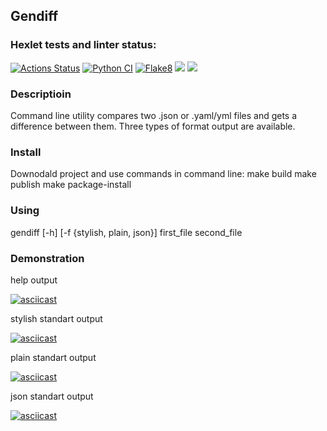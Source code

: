 <h2>Gendiff</h2>

### Hexlet tests and linter status:
[![Actions Status](https://github.com/michaelk77/python-project-50/workflows/hexlet-check/badge.svg)](https://github.com/michaelk77/python-project-50/actions)
[![Python CI](https://github.com/michaelk77/python-project-50/actions/workflows/pyci.yml/badge.svg)](https://github.com/michaelk77/python-project-50/actions/workflows/pyci.yml)
[![Flake8](https://github.com/michaelk77/python-project-50/actions/workflows/flake8.yml/badge.svg)](https://github.com/michaelk77/python-project-50/actions/workflows/flake8.yml)
<a href="https://codeclimate.com/github/michaelk77/python-project-50/maintainability"><img src="https://api.codeclimate.com/v1/badges/8d142986beee20c9d2d0/maintainability" /></a>
<a href="https://codeclimate.com/github/michaelk77/python-project-50/test_coverage"><img src="https://api.codeclimate.com/v1/badges/8d142986beee20c9d2d0/test_coverage" /></a>


<h3>Descriptioin</h3>
Command line utility compares two .json or .yaml/yml files and gets a difference between them. Three types of format output are available.

<h3>Install</h3>
Downodald project
and use commands in command line:
make build
make publish
make package-install

<h3>Using</h3>
gendiff [-h] [-f {stylish, plain, json}] first_file second_file


<h3>Demonstration</h3>

help output

[![asciicast](https://asciinema.org/a/i5Rfq6ngVLGSeiBOYBvwVNXGC.svg)](https://asciinema.org/a/i5Rfq6ngVLGSeiBOYBvwVNXGC)

stylish standart output

[![asciicast](https://asciinema.org/a/EhxiMiu4eieIh5J5SugBGY7K4.svg)](https://asciinema.org/a/EhxiMiu4eieIh5J5SugBGY7K4)

plain standart output

[![asciicast](https://asciinema.org/a/vSJV3SRrA2Xa0iefMMkKJmvTf.svg)](https://asciinema.org/a/vSJV3SRrA2Xa0iefMMkKJmvTf)

json standart output

[![asciicast](https://asciinema.org/a/jGtiZ1bpx0Lp7MZ9IMzFzWFRi.svg)](https://asciinema.org/a/jGtiZ1bpx0Lp7MZ9IMzFzWFRi)

